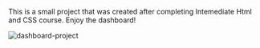 This is a small project that was created after completing Intemediate Html and CSS course. Enjoy the dashboard!

![dashboard-project](https://user-images.githubusercontent.com/91738936/167058877-48b22a3a-fc93-4bfb-b8bd-85401ede3aa0.png)
